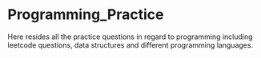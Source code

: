# Programming_Practice
Here resides all the practice questions in regard to programming including leetcode questions, data structures and different programming languages.
